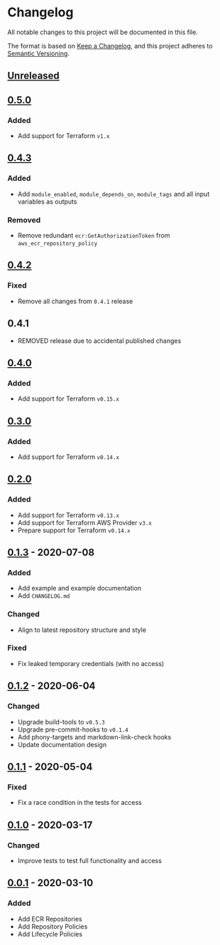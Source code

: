 # Changelog

All notable changes to this project will be documented in this file.

The format is based on [Keep a Changelog](https://keepachangelog.com/en/1.0.0/),
and this project adheres to [Semantic Versioning](https://semver.org/spec/v2.0.0.html).

## [Unreleased]

## [0.5.0]

### Added

- Add support for Terraform `v1.x`

## [0.4.3]

### Added

- Add `module_enabled`, `module_depends_on`, `module_tags` and all input variables as outputs

### Removed

- Remove redundant `ecr:GetAuthorizationToken` from `aws_ecr_repository_policy`


## [0.4.2]

### Fixed

- Remove all changes from `0.4.1` release

## 0.4.1

- REMOVED release due to accidental published changes

## [0.4.0]

### Added

- Add support for Terraform `v0.15.x`

## [0.3.0]

### Added

- Add support for Terraform `v0.14.x`

## [0.2.0]

### Added

- Add support for Terraform `v0.13.x`
- Add support for Terraform AWS Provider `v3.x`
- Prepare support for Terraform `v0.14.x`

## [0.1.3] - 2020-07-08

### Added

- Add example and example documentation
- Add `CHANGELOG.md`

### Changed

- Align to latest repository structure and style

### Fixed

- Fix leaked temporary credentials (with no access)

## [0.1.2] - 2020-06-04

### Changed

- Upgrade build-tools to `v0.5.3`
- Upgrade pre-commit-hooks to `v0.1.4`
- Add phony-targets and markdown-link-check hooks
- Update documentation design

## [0.1.1] - 2020-05-04

### Fixed

- Fix a race condition in the tests for access

## [0.1.0] - 2020-03-17

### Changed

- Improve tests to test full functionality and access

## [0.0.1] - 2020-03-10

### Added

- Add ECR Repositories
- Add Repository Policies
- Add Lifecycle Policies

<!-- markdown-link-check-disable -->

[unreleased]: https://github.com/mineiros-io/terraform-aws-ecr/compare/v0.5.0...HEAD
[0.5.0]: https://github.com/mineiros-io/terraform-aws-ecr/compare/v0.4.3...v0.5.0

<!-- markdown-link-check-disabled -->

[0.4.3]: https://github.com/mineiros-io/terraform-aws-ecr/compare/v0.4.2...v0.4.3
[0.4.2]: https://github.com/mineiros-io/terraform-aws-ecr/compare/v0.4.0...v0.4.2
[0.4.0]: https://github.com/mineiros-io/terraform-aws-ecr/compare/v0.3.0...v0.4.0
[0.3.0]: https://github.com/mineiros-io/terraform-aws-ecr/compare/v0.2.0...v0.3.0
[0.2.0]: https://github.com/mineiros-io/terraform-aws-ecr/compare/v0.1.3...v0.2.0
[0.1.3]: https://github.com/mineiros-io/terraform-aws-ecr/compare/v0.1.2...v0.1.3
[0.1.2]: https://github.com/mineiros-io/terraform-aws-ecr/compare/v0.1.1...v0.1.2
[0.1.1]: https://github.com/mineiros-io/terraform-aws-ecr/compare/v0.1.0...v0.1.1
[0.1.0]: https://github.com/mineiros-io/terraform-aws-ecr/compare/v0.0.1...v0.1.0
[0.0.1]: https://github.com/mineiros-io/terraform-aws-ecr/releases/tag/v0.0.1
